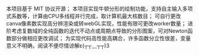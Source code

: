 本项目基于 MIT 协议开源；
本项目实现牛顿分形的绘制功能，支持自主输入多项式系数等，计算由CPU多线程并行完成，取计算机最大核数目；
可自行更改canva像素数实现高分辨渲染或转webGL实现，性能有限可更改worker数量；
进阶考虑复数域的全纯函数的迭代不动点或周期点导致的分形图案，可对Newton函数部分做相应更改调试；
为实现代码高性能高耦合，许多函数分立性很差，变量意义不明确，阅读不便尽情谅解ε(┬┬﹏┬┬)3
